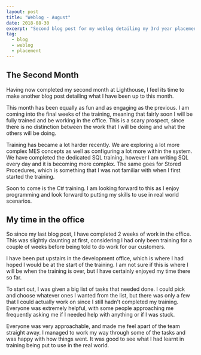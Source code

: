 ```yaml
---
layout: post
title: "Weblog - August"
date: 2018-08-30
excerpt: "Second blog post for my weblog detailing my 3rd year placement."
tag:
  - blog
  - weblog
  - placement
---
```


## The Second Month

Having now completed my second month at Lighthouse, I feel its time to make another blog post detailing what I have been up to this month.

This month has been equally as fun and as engaging as the previous. I am coming into the final weeks of the training, meaning that fairly soon I will be fully trained and be working in the office. This is a scary prospect, since there is no distinction between the work that I will be doing and what the others will be doing.

Training has became a lot harder recently. We are exploring a lot more complex MES concepts as well as configuring a lot more within the system. We have completed the dedicated SQL training, however I am writing SQL every day and it is becoming more complex. The same goes for Stored Procedures, which is something that I was not familiar with when I first started the training.

Soon to come is the C# training. I am looking forward to this as I enjoy programming and look forward to putting my skills to use in real world scenarios.

## My time in the office

So since my last blog post, I have completed 2 weeks of work in the office. This was slightly daunting at first, considering I had only been training for a couple of weeks before being told to do work for our customers.

I have been put upstairs in the development office, which is where I had hoped I would be at the start of the training. I am not sure if this is where I will be when the training is over, but I have certainly enjoyed my time there so far.

To start out, I was given a big list of tasks that needed done. I could pick and choose whatever ones I wanted from the list, but there was only a few that I could actually work on since I still hadn't completed my training. Everyone was extremely helpful, with some people approaching me frequently asking me if I needed help with anything or if I was stuck.

Everyone was very approachable, and made me feel apart of the team straight away. I managed to work my way through some of the tasks and was happy with how things went. It was good to see what I had learnt in training being put to use in the real world.
